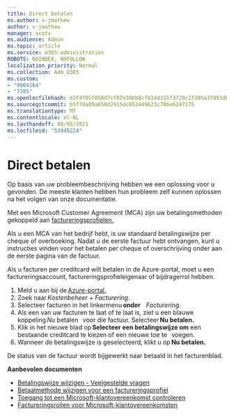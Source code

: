 ```yaml
---
title: Direct betalen
ms.author: v-jmathew
author: v-jmathew
manager: scotv
ms.audience: Admin
ms.topic: article
ms.service: o365-administration
ROBOTS: NOINDEX, NOFOLLOW
localization_priority: Normal
ms.collection: Adm_O365
ms.custom:
- "9004164"
- "7285"
ms.openlocfilehash: d3f4f05f858d7cf87e38bb8cfb14d331f3720c2f305a37993db82280e3dc0816
ms.sourcegitcommit: b5f7da89a650d2915dc652449623c78be6247175
ms.translationtype: MT
ms.contentlocale: nl-NL
ms.lasthandoff: 08/05/2021
ms.locfileid: "53945224"
---
```

# <a name="make-an-immediate-payment"></a>Direct betalen

Op basis van uw probleembeschrijving hebben we een oplossing voor u gevonden. De meeste klanten hebben hun probleem zelf kunnen oplossen na het volgen van onze documentatie.

Met een Microsoft Customer Agreement (MCA) zijn uw betalingsmethoden gekoppeld aan [factureringsprofielen.](https://docs.microsoft.com/azure/billing/billing-how-to-change-credit-card?WT.mc_id=Portal-Microsoft_Azure_Support#change-payment-method-for-a-billing-profile)

Als u een MCA van het bedrijf hebt, is uw standaard betalingswijze per cheque of overboeking. Nadat u de eerste factuur hebt ontvangen, kunt u instructies vinden voor het betalen per cheque of overschrijving onder aan de eerste pagina van de factuur.

Als u facturen per creditcard wilt betalen in de Azure-portal, moet u een factureringsaccount, factureringsprofieleigenaar of bijdragerrol hebben.

1. Meld u aan bij de [Azure-portal.](https://portal.azure.com/)
2. Zoek naar *Kostenbeheer + Facturering*.
3. Selecteer facturen in het linkermenu **onder**    *Facturering.*
4. Als een van uw facturen te laat of te laat is, ziet u een blauwe koppeling *Nu* betalen   voor die factuur. Selecteer **Nu betalen.**
5. Klik in het nieuwe blad op **Selecteer een betalingswijze om** een bestaande creditcard te kiezen of een nieuwe toe te   voegen.
6. Wanneer de betalingswijze is geselecteerd, klikt u op **Nu betalen.**

De status van de factuur wordt bijgewerkt naar betaald in het facturenblad.

**Aanbevolen documenten**

- [Betalingswijze wijzigen - Veelgestelde vragen](https://docs.microsoft.com/azure/billing/billing-how-to-change-credit-card?WT.mc_id=Portal-Microsoft_Azure_Support#frequently-asked-questions)
- [Betaalmethode wijzigen voor een factureringsprofiel](https://docs.microsoft.com/azure/cost-management-billing/manage/change-credit-card?WT.mc_id=Portal-Microsoft_Azure_Support#manage-credit-cards-for-a-microsoft-customer-agreement)
- [Toegang tot een Microsoft-klantovereenkomst controleren](https://docs.microsoft.com/azure/cost-management-billing/manage/change-credit-card?WT.mc_id=Portal-Microsoft_Azure_Support%22%20%5Cl%20%22manage-credit-cards-for-a-microsoft-customer-agreement%22%20%5Ct%20%22_blank#check-the-type-of-your-account)
- [Factureringsrollen voor Microsoft-klantovereenkomsten](https://docs.microsoft.com/azure/cost-management-billing/manage/understand-mca-roles)

